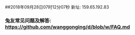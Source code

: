 ##2018年09月28日07时12分07秒 新址: 159.65.192.83
### 兔友常见问题及解答: https://github.com/wanggonging/d/blob/w/FAQ.md
